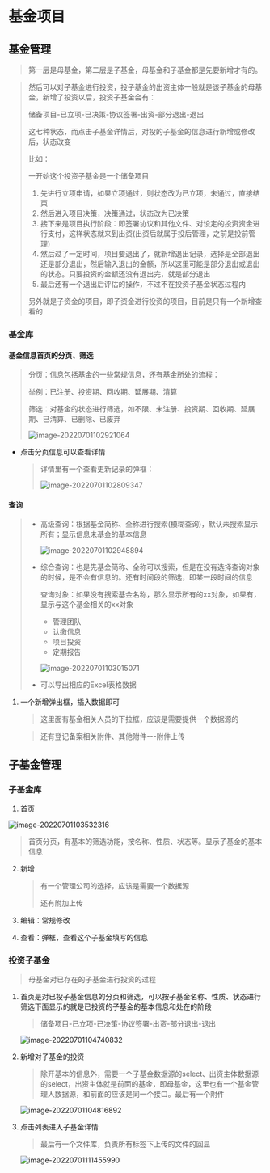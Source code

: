 # 基金项目



## 基金管理

> 第一层是母基金，第二层是子基金，母基金和子基金都是先要新增才有的。

> 然后可以对子基金进行投资，投子基金的出资主体一般就是该子基金的母基金，新增了投资以后，投资子基金会有：
>
> 储备项目-已立项-已决策-协议签署-出资-部分退出-退出
>
> 这七种状态，而点击子基金详情后，对投的子基金的信息进行新增或修改后，状态改变
>
> 
>
> 比如：
>
> 一开始这个投资子基金是一个储备项目
>
> 1. 先进行立项申请，如果立项通过，则状态改为已立项，未通过，直接结束
> 2. 然后进入项目决策，决策通过，状态改为已决策
> 3. 接下来是项目执行阶段：即签署协议和其他文件、对设定的投资资金进行支付，这样状态就来到出资(出资后就属于投后管理，之前是投前管理)
> 4. 然后过了一定时间，项目要退出了，就新增退出记录，选择是全部退出还是部分退出，然后输入退出的金额，所以这里可能是部分退出或退出的状态。只要投资的金额还没有退出完，就是部分退出
> 5. 最后还有一个退出后评估的操作，不过不在投资子基金状态过程内
>
> 另外就是子资金的项目，即子资金进行投资的项目，目前是只有一个新增查看的

### 基金库

#### 基金信息首页的分页、筛选

> 分页：信息包括基金的一些常规信息，还有基金所处的流程：
>
> 举例：已注册、投资期、回收期、延展期、清算
>
> 
>
> 筛选：对基金的状态进行筛选，如不限、未注册、投资期、回收期、延展期、已清算、已删除、已废弃
>
> ![image-20220701102921064](C:\Users\admin\AppData\Roaming\Typora\typora-user-images\image-20220701102921064.png)

- 点击分页信息可以查看详情

  > 详情里有一个查看更新记录的弹框：
  >
  > ![image-20220701102809347](C:\Users\admin\AppData\Roaming\Typora\typora-user-images\image-20220701102809347.png)



#### 查询

> - 高级查询：根据基金简称、全称进行搜索(模糊查询)，默认未搜索显示所有；显示信息未基金的基本信息
>
>   ![image-20220701102948894](C:\Users\admin\AppData\Roaming\Typora\typora-user-images\image-20220701102948894.png)
>
> - 综合查询：也是先基金简称、全称可以搜索，但是在没有选择查询对象的时候，是不会有信息的。还有时间段的筛选，即某一段时间的信息
>
>   查询对象：如果没有搜索基金名称，那么显示所有的xx对象，如果有，显示与这个基金相关的xx对象
>
>   - 管理团队
>   - 认缴信息
>   - 项目投资
>   - 定期报告
>   
>   ![image-20220701103015071](C:\Users\admin\AppData\Roaming\Typora\typora-user-images\image-20220701103015071.png)
>   
> - 可以导出相应的Excel表格数据

1. 一个新增弹出框，插入数据即可

   > 这里面有基金相关人员的下拉框，应该是需要提供一个数据源的

   > 还有登记备案相关附件、其他附件---附件上传

## 子基金管理

### 子基金库

1. 首页

![image-20220701103532316](C:\Users\admin\AppData\Roaming\Typora\typora-user-images\image-20220701103532316.png)

> 首页分页，有基本的筛选功能，按名称、性质、状态等。显示子基金的基本信息

2. 新增

   > 有一个管理公司的选择，应该是需要一个数据源
   >
   > 还有附加上传

3. 编辑：常规修改

4. 查看：弹框，查看这个子基金填写的信息

### 投资子基金

> 母基金对已存在的子基金进行投资的过程

1. 首页是对已投子基金信息的分页和筛选，可以按子基金名称、性质、状态进行筛选下面显示的就是已投资的子基金的基本信息和处在的阶段

   > 储备项目-已立项-已决策-协议签署-出资-部分退出-退出

   ![image-20220701104740832](C:\Users\admin\AppData\Roaming\Typora\typora-user-images\image-20220701104740832.png)

2. 新增对子基金的投资

   > 除开基本的信息外，需要一个子基金数据源的select、出资主体数据源的select，出资主体就是前面的基金，即母基金，这里也有一个基金管理人数据源，和前面的应该是同一个接口。最后有一个附件

   ![image-20220701104816892](C:\Users\admin\AppData\Roaming\Typora\typora-user-images\image-20220701104816892.png)

3. 点击列表进入子基金详情

   > 最后有一个文件库，负责所有标签下上传的文件的回显

   ![image-20220701111455990](C:\Users\admin\AppData\Roaming\Typora\typora-user-images\image-20220701111455990.png)
